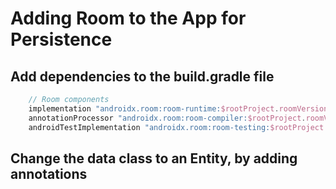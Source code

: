 # Adding Room to the App for Persistence

## Add dependencies to the build.gradle file

```groovy
    // Room components
    implementation "androidx.room:room-runtime:$rootProject.roomVersion"
    annotationProcessor "androidx.room:room-compiler:$rootProject.roomVersion"
    androidTestImplementation "androidx.room:room-testing:$rootProject.roomVersion"
```

## Change the data class to an Entity, by adding annotations

## 

